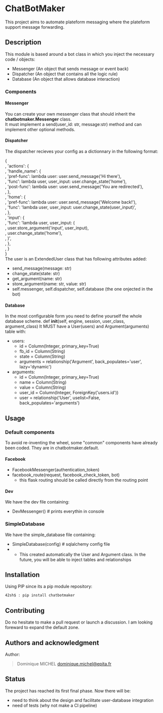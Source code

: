 # ChatBotMaker

This project aims to automate plateform messaging where the plateform support
message forwarding.

## Description

This module is based around a bot class in which you inject the necessary code
/ objects:
- Messenger (An object that sends message or event back)
- Dispatcher (An object that contains all the logic rule)
- Database (An object that allows database interaction)

### Components

#### Messenger

You can create your own messenger class that should inherit the
**chatbotmaker.Messenger** class.  
It must implement a send(user\_id: str, message:str)
method and can implement other optional methods.

#### Dispatcher

The dispatcher recieves your config as a dictionnary in the following format:

{  
, 'actions': {  
,   'handle\_name': {  
,       'pref-func': lambda user: user.send\_message('Hi there'),  
,       'func': lambda user, user\_input: user.change\_state('home'),  
,       'post-func': lambda user: user.send\_message('You are redirected'),  
,   },  
,   'home': {  
,       'pref-func': lambda user: user.send\_message('Welcome back!'),  
,       'func': 'lambda user, user\_input: user.change\_state(user\_input)',  
,   },  
,   'input': {  
,       'func': 'lambda user, user\_input: (  
,                   user.store\_argument('input', user\_input),  
,                   user.change\_state('home'),  
,               )',  
,   },  
, }  
}  
The user is an ExtendedUser class that has following attributes added:
- send\_message(message: str)
- change\_state(state: str)
- get\_argument(name: str)
- store\_argument(name: str, value: str)
- self.messenger, self.dispatcher, self.database (the one onjected in the bot)


#### Database

In the most configurable form you need to define yourself the whole database
scheme. def __init__(self, engine, session, user\_class, argument\_class) It
MUST have a User(users) and Argument(arguments) table with:
- users:
  - id = Column(Integer, primary\_key=True)
  - fb\_id = Column(String)
  - state = Column(String)
  - arguments = relationship('Argument', back\_populates='user', lazy='dynamic')
- arguments:
  - id = Column(Integer, primary\_key=True)
  - name = Column(String)
  - value = Column(String)
  - user\_id = Column(Integer, ForeignKey('users.id'))
  - user = relationship('User', uselist=False, back\_populates='arguments')

## Usage

### Default components
To avoid re-inventing the wheel, some "common" components have already been
coded. They are in chatbotmaker.default.

#### Facebook
- FacebookMessenger(authentication\_token)
- facebook\_route(request, facebook\_check\_token, bot)
  - this flask routing should be called directly from the routing point

#### Dev

We have the dev file containing:
- DevMessenger()  # prints everythin in console

### SimpleDatabase

We have the simple\_database file containing:
- SimpleDatabase(config)  # sqlalchemy config file
-   - This created automatically the User and Argument class. In the future,
you will be able to inject tables and relationships

## Installation

Using PIP since its a pip module repository:
``` bash
42sh$ : pip install chatbotmaker
```

## Contributing

Do no hesitate to make a pull request or launch a discussion. I am looking
foreward to expand the default zone.

## Authors and acknowledgment

Author:
> Dominique MICHEL <dominique.michel@epita.fr>

## Status

The project has reached its first final phase. Now there will be:
- need to think about the design and facilitate user-database integration
- need of tests (why not make a CI pipeline)
